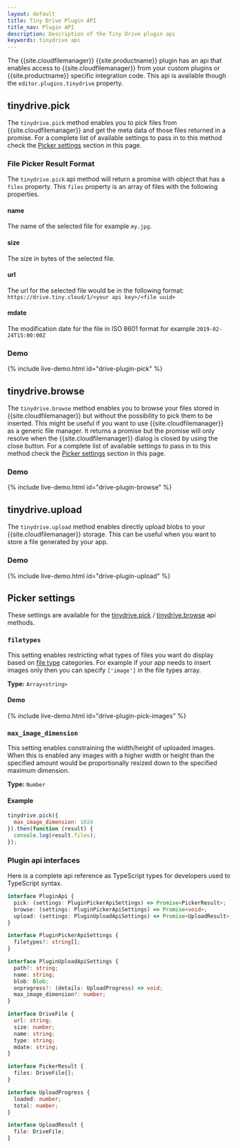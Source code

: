 ```yaml
---
layout: default
title: Tiny Drive Plugin API
title_nav: Plugin API
description: Description of the Tiny Drive plugin api
keywords: tinydrive api
---
```


The {{site.cloudfilemanager}} {{site.productname}} plugin has an api that enables access to {{site.cloudfilemanager}} from your custom plugins or {{site.productname}} specific integration code. This api is available though the `editor.plugins.tinydrive` property.

## tinydrive.pick

The `tinydrive.pick` method enables you to pick files from {{site.cloudfilemanager}} and get the meta data of those files returned in a promise. For a complete list of available settings to pass in to this method check the [Picker settings](#pickersettings) section in this page.

### File Picker Result Format

The `tinydrive.pick` api method will return a promise with object that has a `files` property. This `files` property is an array of files with the following properties.

#### name

The name of the selected file for example `my.jpg`.

#### size

The size in bytes of the selected file.

#### url

The url for the selected file would be in the following format: `https://drive.tiny.cloud/1/<your api key>/<file uuid>`

#### mdate

The modification date for the file in ISO 8601 format for example `2019-02-24T15:00:00Z`

### Demo

{% include live-demo.html id="drive-plugin-pick" %}

## tinydrive.browse

The `tinydrive.browse` method enables you to browse your files stored in {{site.cloudfilemanager}} but without the possibility to pick them to be inserted. This might be useful if you want to use {{site.cloudfilemanager}} as a generic file manager. It returns a promise but the promise will only resolve when the {{site.cloudfilemanager}} dialog is closed by using the close button. For a complete list of available settings to pass in to this method check the [Picker settings](#pickersettings) section in this page.

### Demo

{% include live-demo.html id="drive-plugin-browse" %}

## tinydrive.upload

The `tinydrive.upload` method enables directly upload blobs to your {{site.cloudfilemanager}} storage. This can be useful when you want to store a file generated by your app.

### Demo

{% include live-demo.html id="drive-plugin-upload" %}

## Picker settings

These settings are available for the [tinydrive.pick](#tinydrivepick) / [tinydrive.browse](#tinydrivebrowse) api methods.

### `filetypes`

This setting enables restricting what types of files you want do display based on [file type]({{site.baseurl}}/tinydrive/introduction/#filetypes) categories. For example if your app needs to insert images only then you can specify `['image']` in the file types array.

**Type:** `Array<string>`

#### Demo

{% include live-demo.html id="drive-plugin-pick-images" %}

### `max_image_dimension`

This setting enables constraining the width/height of uploaded images. When this is enabled any images with a higher width or height than the specified amount would be proportionally resized down to the specified maximum dimension.

**Type:** `Number`

#### Example

```js
tinydrive.pick({
  max_image_dimension: 1024
}).then(function (result) {
  console.log(result.files);
});
```

### Plugin api interfaces

Here is a complete api reference as TypeScript types for developers used to TypeScript syntax.

```ts
interface PluginApi {
  pick: (settings: PluginPickerApiSettings) => Promise<PickerResult>;
  browse: (settings: PluginPickerApiSettings) => Promise<void>;
  upload: (settings: PluginUploadApiSettings) => Promise<UploadResult>;
}

interface PluginPickerApiSettings {
  filetypes?: string[];
}

interface PluginUploadApiSettings {
  path?: string;
  name: string;
  blob: Blob;
  onprogress?: (details: UploadProgress) => void;
  max_image_dimension?: number;
}

interface DriveFile {
  url: string;
  size: number;
  name: string;
  type: string;
  mdate: string;
}

interface PickerResult {
  files: DriveFile[];
}

interface UploadProgress {
  loaded: number;
  total: number;
}

interface UploadResult {
  file: DriveFile;
}
```